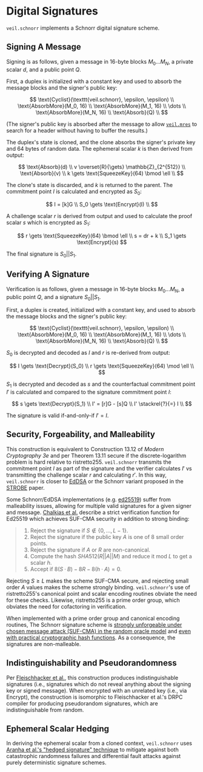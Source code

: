 # Digital Signatures

`veil.schnorr` implements a Schnorr digital signature scheme.

## Signing A Message

Signing is as follows, given a message in 16-byte blocks $M_0...M_N$, a private scalar $d$, and a public point $Q$.

First, a duplex is initialized with a constant key and used to absorb the message blocks and the signer's public key:

$$
\text{Cyclist}(\texttt{veil.schnorr}, \epsilon, \epsilon) \\
\text{AbsorbMore}(M_0, 16) \\
\text{AbsorbMore}(M_1, 16) \\
\dots \\
\text{AbsorbMore}(M_N, 16) \\
\text{Absorb}(Q) \\
$$

(The signer's public key is absorbed after the message to allow [`veil.mres`](mres.md) to search for a header without
having to buffer the results.)

The duplex's state is cloned, and the clone absorbs the signer's private key and 64 bytes of random data. The
ephemeral scalar $k$ is then derived from output:

$$
\text{Absorb}(d) \\
v \overset{R}{\gets} \mathbb{Z}_{2^{512}} \\
\text{Absorb}(v) \\
k \gets \text{SqueezeKey}(64) \bmod \ell \\
$$

The clone's state is discarded, and $k$ is returned to the parent. The commitment point $I$ is calculated and encrypted
as $S_0$:

$$
I = [k]G \\
S_0 \gets \text{Encrypt}(I) \\
$$

A challenge scalar $r$ is derived from output and used to calculate the proof scalar $s$ which is encrypted as $S_1$:

$$
r \gets \text{SqueezeKey}(64) \bmod \ell \\
s = dr + k \\
S_1 \gets \text{Encrypt}(s)
$$

The final signature is $S_0 || S_1$.

## Verifying A Signature

Verification is as follows, given a message in 16-byte blocks $M_0...M_N$, a public point $Q$, and a signature
$S_0 || S_1$.

First, a duplex is created, initialized with a constant key, and used to absorb the message blocks and the signer's
public key:

$$
\text{Cyclist}(\texttt{veil.schnorr}, \epsilon, \epsilon) \\
\text{AbsorbMore}(M_0, 16) \\
\text{AbsorbMore}(M_1, 16) \\
\dots \\
\text{AbsorbMore}(M_N, 16) \\
\text{Absorb}(Q) \\
$$

$S_0$ is decrypted and decoded as $I$ and $r$ is re-derived from output:

$$
I \gets \text{Decrypt}(S_0) \\
r \gets \text{SqueezeKey}(64) \mod \ell \\
$$

$S_1$ is decrypted and decoded as $s$ and the counterfactual commitment point $I'$ is calculated and compared to the
signature commitment point $I$:

$$
s \gets \text{Decrypt}(S_1) \\
I' = [r]G - [s]Q \\
I' \stackrel{?}{=} I \\
$$

The signature is valid if-and-only-if $I' = I$.

## Security, Forgeability, and Malleability

This construction is equivalent to Construction 13.12 of _Modern Cryptography 3e_ and per Theorem 13.11 secure if the
discrete-logarithm problem is hard relative to ristretto255. `veil.schnorr` transmits the commitment point $I$ as part
of the signature and the verifier calculates $I'$ vs transmitting the challenge scalar $r$ and calculating $r'$. In this
way, `veil.schnorr` is closer to [EdDSA][ed25519] or the Schnorr variant proposed in the [STROBE][strobe] paper.

Some Schnorr/EdDSA implementations (e.g. [ed25519][ed25519]) suffer from malleability issues, allowing for multiple
valid signatures for a given signer and message. [Chalkias et al.][eddsa] describe a strict verification function for
Ed25519 which achieves SUF-CMA security in addition to strong binding:

> 1. Reject the signature if $S \not\in \{0,\ldots,L−1\}$.
> 2. Reject the signature if the public key $A$ is one of 8 small order points.
> 3. Reject the signature if $A$ or $R$ are non-canonical.
> 4. Compute the hash ${SHA512}(R||A||M)$ and reduce it mod $L$ to get a scalar $h$.
> 5. Accept if $8(S·B)−8R−8(h·A)=0$.

Rejecting $S \geq L$ makes the scheme SUF-CMA secure, and rejecting small order $A$ values makes the scheme strongly
binding. `veil.schnorr`'s use of ristretto255's canonical point and scalar encoding routines obviate the need for these
checks. Likewise, ristretto255 is a prime order group, which obviates the need for cofactoring in verification.

When implemented with a prime order group and canonical encoding routines, The Schnorr signature scheme is
[strongly unforgeable under chosen message attack (SUF-CMA) in the random oracle model][schnorr-cma] and
[even with practical cryptographic hash functions][schnorr-hash]. As a consequence, the signatures are non-malleable.

## Indistinguishability and Pseudorandomness

Per [Fleischhacker et al.][ind-sig], this construction produces indistinguishable signatures (i.e., signatures which do
not reveal anything about the signing key or signed message). When encrypted with an unrelated key (i.e., via 
$\text{Encrypt}$), the construction is isomorphic to Fleischhacker et al.'s DRPC compiler for producing pseudorandom
signatures, which are indistinguishable from random.

## Ephemeral Scalar Hedging

In deriving the ephemeral scalar from a cloned context, `veil.schnorr` uses [Aranha et al.'s
"hedged signature" technique][hedge] to mitigate against both catastrophic randomness failures and differential fault
attacks against purely deterministic signature schemes.

[ed25519]: https://eprint.iacr.org/2020/823.pdf

[eddsa]: https://eprint.iacr.org/2020/1244.pdf

[schnorr-cma]: https://www.di.ens.fr/david.pointcheval/Documents/Papers/2000_joc.pdf

[schnorr-hash]: http://www.neven.org/papers/schnorr.pdf

[ind-sig]: https://eprint.iacr.org/2011/673.pdf

[hedge]: https://eprint.iacr.org/2019/956.pdf

[strobe]: https://eprint.iacr.org/2017/003.pdf